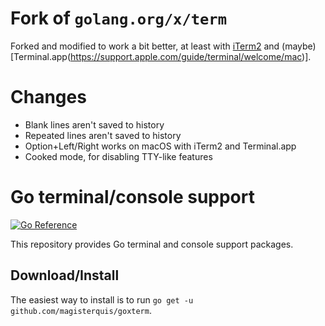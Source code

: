 Fork of `golang.org/x/term`
===========================
Forked and modified to work a bit better,
at least with [iTerm2](https://iterm2.com)
and (maybe) [Terminal.app(https://support.apple.com/guide/terminal/welcome/mac)].

# Changes
- Blank lines aren't saved to history
- Repeated lines aren't saved to history
- Option+Left/Right works on macOS with iTerm2 and Terminal.app
- Cooked mode, for disabling TTY-like features

# Go terminal/console support

[![Go Reference](https://pkg.go.dev/badge/github.com/magisterquis/goxterm.svg)](https://pkg.go.dev/github.com/magisterquis/goxterm)

This repository provides Go terminal and console support packages.

## Download/Install

The easiest way to install is to run
`go get -u github.com/magisterquis/goxterm`.
